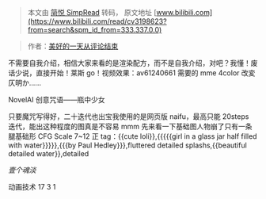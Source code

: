 > 本文由 [简悦 SimpRead](http://ksria.com/simpread/) 转码， 原文地址 [www.bilibili.com](https://www.bilibili.com/read/cv3198623?from=search&spm_id_from=333.337.0.0)

> 作者：[美好的一天从评论结束](https://space.bilibili.com/25392241)

 不需要自我介绍，相信大家来看的是渲染配方，而不是自我介绍，对吧？我懂！废话少说，直接开始！莱斯 go！视频效果：av61240661 需要的 mme 4color 改変　仄明か......

NovelAI 创意咒语——瓶中少女

只要魔咒写得好，二十迭代也出宝我使用的是网页版 naifu，最高只能 20steps 迭代，能出这种程度的图真是不容易 mmm 先来看一下基础图人物崩了只有一条腿基础形 CFG Scale 7~12 正 tag：{{cute loli}},{{{{{girl in a glass jar half filled with water}}}}},{{{by Paul Hedley}}},fluttered detailed splashs,{{beautiful detailed water}},detailed

_壹个魂淡_

动画技术 17 3 1
